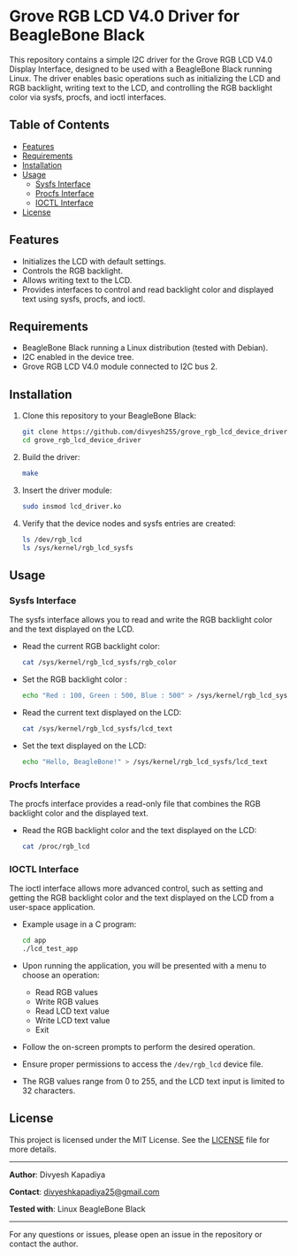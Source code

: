 
# Grove RGB LCD V4.0 Driver for BeagleBone Black

This repository contains a simple I2C driver for the Grove RGB LCD V4.0 Display Interface, designed to be used with a BeagleBone Black running Linux. The driver enables basic operations such as initializing the LCD and RGB backlight, writing text to the LCD, and controlling the RGB backlight color via sysfs, procfs, and ioctl interfaces.

## Table of Contents

- [Features](#features)
- [Requirements](#requirements)
- [Installation](#installation)
- [Usage](#usage)
  - [Sysfs Interface](#sysfs-interface)
  - [Procfs Interface](#procfs-interface)
  - [IOCTL Interface](#ioctl-interface)
- [License](#license)

## Features

- Initializes the LCD with default settings.
- Controls the RGB backlight.
- Allows writing text to the LCD.
- Provides interfaces to control and read backlight color and displayed text using sysfs, procfs, and ioctl.

## Requirements

- BeagleBone Black running a Linux distribution (tested with Debian).
- I2C enabled in the device tree.
- Grove RGB LCD V4.0 module connected to I2C bus 2.

## Installation

1. Clone this repository to your BeagleBone Black:
   ```bash
   git clone https://github.com/divyesh255/grove_rgb_lcd_device_driver.git
   cd grove_rgb_lcd_device_driver
   ```

2. Build the driver:
   ```bash
   make
   ```

3. Insert the driver module:
   ```bash
   sudo insmod lcd_driver.ko
   ```

4. Verify that the device nodes and sysfs entries are created:
   ```bash
   ls /dev/rgb_lcd
   ls /sys/kernel/rgb_lcd_sysfs
   ```

## Usage

### Sysfs Interface

The sysfs interface allows you to read and write the RGB backlight color and the text displayed on the LCD.

- Read the current RGB backlight color:
  ```bash
  cat /sys/kernel/rgb_lcd_sysfs/rgb_color
  ```

- Set the RGB backlight color :
  ```bash
  echo "Red : 100, Green : 500, Blue : 500" > /sys/kernel/rgb_lcd_sysfs/rgb_color
  ```

- Read the current text displayed on the LCD:
  ```bash
  cat /sys/kernel/rgb_lcd_sysfs/lcd_text
  ```

- Set the text displayed on the LCD:
  ```bash
  echo "Hello, BeagleBone!" > /sys/kernel/rgb_lcd_sysfs/lcd_text
  ```

### Procfs Interface

The procfs interface provides a read-only file that combines the RGB backlight color and the displayed text.

- Read the RGB backlight color and the text displayed on the LCD:
  ```bash
  cat /proc/rgb_lcd
  ```

### IOCTL Interface

The ioctl interface allows more advanced control, such as setting and getting the RGB backlight color and the text displayed on the LCD from a user-space application.

- Example usage in a C program:
  ```bash
  cd app
  ./lcd_test_app
  ```

- Upon running the application, you will be presented with a menu to choose an operation:
    - Read RGB values
    - Write RGB values
    - Read LCD text value
    - Write LCD text value
    - Exit

- Follow the on-screen prompts to perform the desired operation.

- Ensure proper permissions to access the `/dev/rgb_lcd` device file.
- The RGB values range from 0 to 255, and the LCD text input is limited to 32 characters.



## License

This project is licensed under the MIT License. See the [LICENSE](LICENSE) file for more details.

---

**Author**: Divyesh Kapadiya

**Contact**: divyeshkapadiya25@gmail.com

**Tested with**: Linux BeagleBone Black

---

For any questions or issues, please open an issue in the repository or contact the author.
